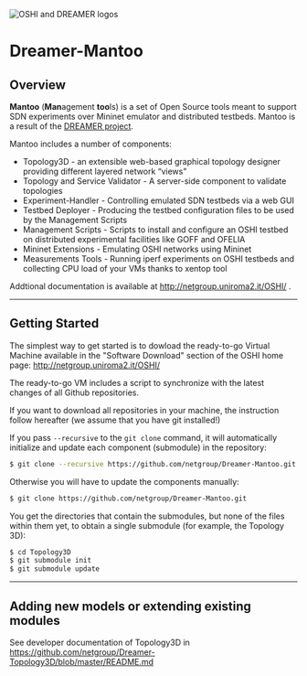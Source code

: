 ![OSHI and DREAMER logos](http://netgroup.uniroma2.it/twiki/pub/Oshi/WebHome/dreamer-oshi-logo-github-2.png "http://netgroup.uniroma2.it/OSHI")

Dreamer-Mantoo
===================

Overview
-----------
**Mantoo** (**Man**agement **too**ls) is a set of Open Source tools meant to support SDN experiments over Mininet emulator and distributed testbeds. Mantoo is a result of the [DREAMER project](http://netgroup.uniroma2.it/DREAMER/).

Mantoo includes a number of components:  

* Topology3D - an extensible web-based graphical topology designer providing different layered network “views”  
* Topology and Service Validator - A server-side component to validate topologies 
* Experiment-Handler - Controlling emulated SDN testbeds via a web GUI
* Testbed Deployer - Producing the testbed configuration files to be used by the Management Scripts
* Management Scripts - Scripts to install and configure an OSHI testbed on distributed experimental facilities like GOFF and OFELIA  
* Mininet Extensions - Emulating OSHI networks using Mininet
* Measurements Tools - Running iperf experiments on OSHI testbeds and collecting CPU load of your VMs thanks to xentop tool  

Addtional documentation is available at http://netgroup.uniroma2.it/OSHI/ .

----------------------------------
Getting Started
---------------------

The simplest way to get started is to dowload the ready-to-go Virtual Machine available in the "Software Download" section of the OSHI home page: http://netgroup.uniroma2.it/OSHI/

The ready-to-go VM includes a script to synchronize with the latest changes of all Github repositories.

If you want to download all repositories in your machine, the instruction follow hereafter (we assume that you have git installed!)

If you pass ```--recursive``` to the ```git clone``` command, it will automatically initialize and update each component (submodule) in the repository:

```sh
$ git clone --recursive https://github.com/netgroup/Dreamer-Mantoo.git
```
Otherwise you will have to update the components manually:

```sh
$ git clone https://github.com/netgroup/Dreamer-Mantoo.git
```
You get the directories that contain the submodules, but none of the files within them yet, to obtain a single submodule  (for example, the Topology 3D):
```sh
$ cd Topology3D
$ git submodule init
$ git submodule update
```

----------------------------------
Adding new models or extending existing modules
---------------------

See developer documentation of Topology3D in
https://github.com/netgroup/Dreamer-Topology3D/blob/master/README.md

